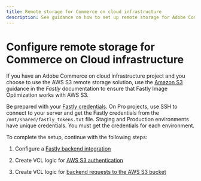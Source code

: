 ```yaml
---
title: Remote storage for Commerce on cloud infrastructure
description: See guidance on how to set up remote storage for Adobe Commerce on cloud infrastructure.
---
```


# Configure remote storage for Commerce on Cloud infrastructure

If you have an Adobe Commerce on cloud infrastructure project and you choose to use the AWS S3 remote storage solution, use the [Amazon S3](https://docs.fastly.com/en/guides/amazon-s3) guidance in the _Fastly_ documentation to ensure that Fastly Image Optimization works with AWS S3.

Be prepared with your [Fastly credentials](https://devdocs.magento.com/cloud/cdn/configure-fastly.html#cloud-fastly-creds). On Pro projects, use SSH to connect to your server and get the Fastly credentials from the `/mnt/shared/fastly_tokens.txt` file. Staging and Production environments have unique credentials. You must get the credentials for each environment.

To complete the setup, continue with the following steps:

1. Configure a [Fastly backend integration](https://github.com/fastly/fastly-magento2/blob/master/Documentation/Guides/Edge-Modules/EDGE-MODULE-OTHER-CMS-INTEGRATION.md)

1. Create VCL logic for [AWS S3 authentication](https://docs.fastly.com/en/guides/amazon-s3#using-an-amazon-s3-private-bucket)

1. Create VCL logic for [backend requests to the AWS S3 bucket](https://developer.fastly.com/reference/vcl/variables/backend-connection/req-backend/)

